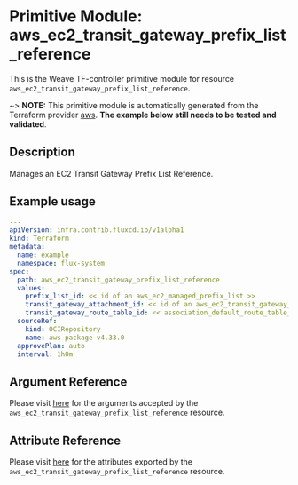 
# Primitive Module: aws_ec2_transit_gateway_prefix_list_reference

This is the Weave TF-controller primitive module for resource `aws_ec2_transit_gateway_prefix_list_reference`.

~> **NOTE:** This primitive module is automatically generated from the Terraform provider [aws](https://registry.terraform.io/providers/hashicorp/aws/latest/docs/resources/ec2_transit_gateway_prefix_list_reference). **The example below still needs to be tested and validated**.

## Description

Manages an EC2 Transit Gateway Prefix List Reference.

## Example usage

```yaml
---
apiVersion: infra.contrib.fluxcd.io/v1alpha1
kind: Terraform
metadata:
  name: example
  namespace: flux-system
spec:
  path: aws_ec2_transit_gateway_prefix_list_reference
  values:
    prefix_list_id: << id of an aws_ec2_managed_prefix_list >>
    transit_gateway_attachment_id: << id of an aws_ec2_transit_gateway_vpc_attachment >>
    transit_gateway_route_table_id: << association_default_route_table_id of an aws_ec2_transit_gateway >>
  sourceRef:
    kind: OCIRepository
    name: aws-package-v4.33.0
  approvePlan: auto
  interval: 1h0m
```

## Argument Reference

Please visit [here](https://registry.terraform.io/providers/hashicorp/aws/latest/docs/resources/ec2_transit_gateway_prefix_list_reference#argument-reference) for the arguments accepted by the `aws_ec2_transit_gateway_prefix_list_reference` resource.

## Attribute Reference

Please visit [here](https://registry.terraform.io/providers/hashicorp/aws/latest/docs/resources/ec2_transit_gateway_prefix_list_reference#attributes-reference) for the attributes exported by the `aws_ec2_transit_gateway_prefix_list_reference` resource.
